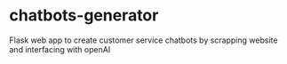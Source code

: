 # chatbots-generator
Flask web app to create customer service chatbots by scrapping website and interfacing with openAI
